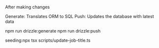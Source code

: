 After making changes

Generate: Translates ORM to SQL
Push: Updates the database with latest data

npm run drizzle:generate
npm run drizzle:push

seeding:npx tsx scripts/update-job-title.ts
